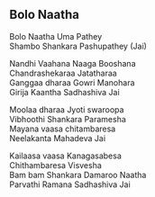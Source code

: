 ## Bolo Naatha


Bolo Naatha Uma Pathey  
Shambo Shankara Pashupathey (Jai)

Nandhi Vaahana Naaga Booshana  
Chandrashekaraa Jatatharaa  
Ganggaa dharaa Gowri Manohara  
Girija Kaantha Sadhashiva Jai

Moolaa dharaa Jyoti swaroopa  
Vibhoothi Shankara Paramesha  
Mayana vaasa chitambaresa  
Neelakanta Mahadeva Jai

Kailaasa vaasa Kanagasabesa  
Chithambaresa Visvesha  
Bam bam Shankara Damaroo Naatha  
Parvathi Ramana Sadhashiva Jai

